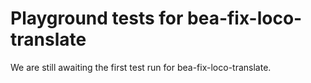 # Playground tests for bea-fix-loco-translate
We are still awaiting the first test run for bea-fix-loco-translate.
